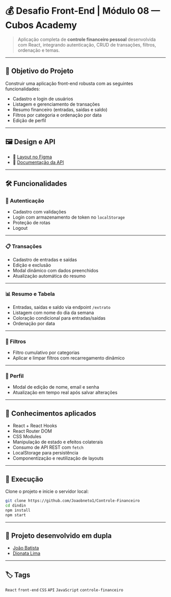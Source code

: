 # 💰 Desafio Front-End | Módulo 08 — Cubos Academy

> Aplicação completa de **controle financeiro pessoal** desenvolvida com React, integrando autenticação, CRUD de transações, filtros, ordenação e temas.

---

## 🎯 Objetivo do Projeto

Construir uma aplicação front-end robusta com as seguintes funcionalidades:

- Cadastro e login de usuários 
- Listagem e gerenciamento de transações 
- Resumo financeiro (entradas, saídas e saldo) 
- Filtros por categoria e ordenação por data
- Edição de perfil

---

## 🖼️ Design e API

- 🎨 [Layout no Figma](https://www.figma.com/file/BwOAJkF8OeMON36TyFdhkj/DinDin-2.0?node-id=0%3A1)
- 📄 [Documentação da API](https://github.com/cubos-academy/desafio-frontend-md3-ddst10/wiki/Documenta%C3%A7%C3%A3o-da-API)

---

## 🛠️ Funcionalidades

### 🔐 Autenticação
- Cadastro com validações
- Login com armazenamento de token no `localStorage`
- Proteção de rotas
- Logout

---

### 📋 Transações
- Cadastro de entradas e saídas
- Edição e exclusão
- Modal dinâmico com dados preenchidos
- Atualização automática do resumo

---

### 📊 Resumo e Tabela
- Entradas, saídas e saldo via endpoint `/extrato`
- Listagem com nome do dia da semana
- Coloração condicional para entradas/saídas
- Ordenação por data

---

### 🔎 Filtros
- Filtro cumulativo por categorias
- Aplicar e limpar filtros com recarregamento dinâmico

---

### 👤 Perfil
- Modal de edição de nome, email e senha
- Atualização em tempo real após salvar alterações

---

## 🧠 Conhecimentos aplicados

- React + React Hooks
- React Router DOM
- CSS Modules
- Manipulação de estado e efeitos colaterais
- Consumo de API REST com `fetch`
- LocalStorage para persistência
- Componentização e reutilização de layouts

---

## 🚀 Execução

Clone o projeto e inicie o servidor local:

```bash
git clone https://github.com/Joaobneto1/Controle-Financeiro
cd dindin
npm install
npm start
```

---

## 🤝 Projeto desenvolvido em dupla
- [João Batista](https://github.com/Joaobneto1)
- [Dionata Lima](https://github.com/DionataLima)

---

## 🏷️ Tags
`React` `front-end` `CSS` `API` `JavaScript` `controle-financeiro`
